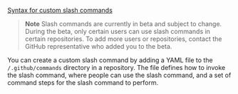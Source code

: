[Syntax for custom slash commands](https://docs.github.com/en/early-access/github/save-time-with-slash-commands/syntax-for-custom-slash-commands)

> **Note**
> Slash commands are currently in beta and subject to change. During the beta, only certain users can use slash commands in certain repositories. To add more users or repositories, contact the GitHub representative who added you to the beta.

You can create a custom slash command by adding a YAML file to the `/.github/commands` directory in a repository. The file defines how to invoke the slash command, where people can use the slash command, and a set of command steps for the slash command to perform.